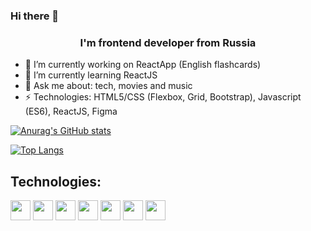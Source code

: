 ### Hi there 👋
<h3 align="center">I'm frontend developer from Russia</h3>

- 🔭 I’m currently working on ReactApp (English flashcards)
- 🌱 I’m currently learning ReactJS
- 💬 Ask me about:  tech, movies and music 
- ⚡ Technologies: HTML5/CSS (Flexbox, Grid, Bootstrap), Javascript (ES6), ReactJS, Figma


[![Anurag's GitHub stats](https://github-readme-stats.vercel.app/api?username=NastyaTarasovaa)](https://github.com/anuraghazra/github-readme-stats)

[![Top Langs](https://github-readme-stats.vercel.app/api/top-langs/?username=NastyaTarasovaa)](https://github.com/anuraghazra/github-readme-stats)
  

<h2> Technologies: </h2>
<div align="space-between">
<img height="32" width="32" src="https://simpleicons.org/icons/react.svg">
<img height="32" width="32" src="https://simpleicons.org/icons/javascript.svg">
<img height="32" width="32" src="https://simpleicons.org/icons/html5.svg">
<img height="32" width="32" src="https://simpleicons.org/icons/css3.svg">
<img height="32" width="32" src="https://simpleicons.org/icons/visualstudiocode.svg">
<img height="32" width="32" src="https://simpleicons.org/icons/figma.svg">
<img height="32" width="32" src="https://simpleicons.org/icons/trello.svg">
</div>


<!--
**NastyaTarasovaa/NastyaTarasovaa** is a ✨ _special_ ✨ repository because its `README.md` (this file) appears on your GitHub profile.

Here are some ideas to get you started:


-->
